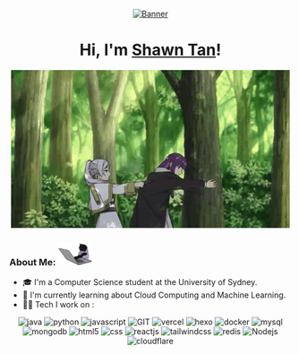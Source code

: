 <p align="center">
  <a href="https://www.433200.xyz">
    <img src="https://count.getloli.com/get/@:USYDShawnTan?theme=rule34" alt="Banner">
  </a>
</p>

<h1 align="center">Hi, I'm <a href="https://www.433200.xyz">Shawn Tan</a>!</h1>

<p align="center">
  <a href="https://www.433200.xyz">
    <img src="img/1.gif" alt="Banner">
  </a>
</p>

### About Me: <img src="img/2.webp" width="60" />

- 🎓 I'm a Computer Science student at the University of Sydney.
- 🌱 I'm currently learning about Cloud Computing and Machine Learning.
- 🧑‍💻 Tech I work on :

<p align="center">
      <img src="https://www.vectorlogo.zone/logos/java/java-icon.svg" alt="java" width="60" height="60"/> 
      <img src="https://www.vectorlogo.zone/logos/python/python-icon.svg" alt="python" width="60" height="60"/> 
      <img src="https://www.vectorlogo.zone/logos/javascript/javascript-icon.svg" alt="javascript" width="60" height="60"/>  
      <img src="https://www.vectorlogo.zone/logos/git-scm/git-scm-icon.svg" alt="GIT" width="60" height="60"/> 
      <img src="https://www.vectorlogo.zone/logos/vercel/vercel-icon.svg" alt="vercel" width="60" height="60"/>
      <img src="https://www.vectorlogo.zone/logos/hexoio/hexoio-icon.svg" alt="hexo" width="60" height="60"/>
      <img src="https://www.vectorlogo.zone/logos/docker/docker-icon.svg" alt="docker" width="60" height="60"/>
      <img src="https://www.vectorlogo.zone/logos/mysql/mysql-icon.svg" alt="mysql" width="60" height="60"/>
      <img src="https://www.vectorlogo.zone/logos/mongodb/mongodb-icon.svg" alt="mongodb" width="60" height="60"/>
      <img src="https://www.vectorlogo.zone/logos/w3_html5/w3_html5-icon.svg" alt="html5" width="60" height="60"/>
      <img src="https://www.vectorlogo.zone/logos/w3_css/w3_css-icon~old.svg" alt="css" width="60" height="60"/>
      <img src="https://www.vectorlogo.zone/logos/reactjs/reactjs-icon.svg" alt="reactjs" width="60" height="60"/>
      <img src="https://www.vectorlogo.zone/logos/tailwindcss/tailwindcss-icon.svg" alt="tailwindcss" width="60" height="60"/>
      <img src="https://www.vectorlogo.zone/logos/redis/redis-icon.svg" alt="redis" width="60" height="60"/>
      <img src="https://www.vectorlogo.zone/logos/nodejs/nodejs-icon.svg" alt="Nodejs" width="60" height="60"/>
      <img src="https://www.vectorlogo.zone/logos/cloudflare/cloudflare-icon.svg " alt="cloudflare" width="60" height="60"/>

</p>
